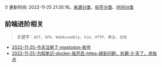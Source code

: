 :alarm_clock: 更新时间: 2022-11-25 21:35:16。[来源分类](../README.md)、[标签分类](../TAGS.md)、[时间分类](../TIMELINE.md)

## 前端进阶相关


> 关键字：`AST`、`GPU`、`WebAssembly`、`Vim`、`HTTP`、`算法`、`全栈`



- [2022-11-25-今天注册了-mastodon-账号](https://www.v2ex.com/t/897999) 
- [2022-11-25-为知笔记-docker-版开启-https-碰到问题，折磨-3-天了，求指点](https://www.v2ex.com/t/897994) 